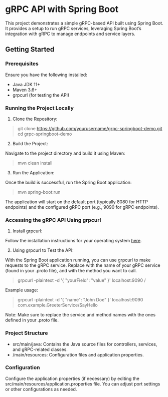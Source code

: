 # gRPC API with Spring Boot

This project demonstrates a simple gRPC-based API built using Spring Boot. It provides a setup to run gRPC services, leveraging Spring Boot’s integration with gRPC to manage endpoints and service layers.

## Getting Started

### Prerequisites

Ensure you have the following installed:

- Java JDK 11+
- Maven 3.6+
- grpcurl (for testing the API)

### Running the Project Locally

1. Clone the Repository:

>git clone https://github.com/yourusername/grpc-springboot-demo.git
cd grpc-springboot-demo


2. Build the Project:

Navigate to the project directory and build it using Maven:

>mvn clean install

3. Run the Application:

Once the build is successful, run the Spring Boot application:

>mvn spring-boot:run

The application will start on the default port (typically 8080 for HTTP endpoints) and the configured gRPC port (e.g., 9090 for gRPC endpoints).

### Accessing the gRPC API Using grpcurl

1. Install grpcurl:

Follow the installation instructions for your operating system [here](https://github.com/fullstorydev/grpcurl#installation).

2.	Using grpcurl to Test the API:

With the Spring Boot application running, you can use grpcurl to make requests to the gRPC service. Replace <your-service-name> with the name of your gRPC service (found in your .proto file), and <method-name> with the method you want to call.

>grpcurl -plaintext -d '{ "yourField": "value" }' localhost:9090 <your-service-name>/<method-name>

Example usage:

>grpcurl -plaintext -d '{ "name": "John Doe" }' localhost:9090 com.example.GreeterService/SayHello

Note: Make sure to replace the service and method names with the ones defined in your .proto file.

### Project Structure

- src/main/java: Contains the Java source files for controllers, services, and gRPC-related classes.
- /main/resources: Configuration files and application properties.

### Configuration

Configure the application properties (if necessary) by editing the src/main/resources/application.properties file. You can adjust port settings or other configurations as needed.
